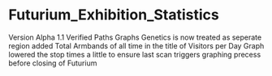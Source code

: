 # Futurium_Exhibition_Statistics
Version Alpha 1.1
  Verified Paths Graphs
  Genetics is now treated as seperate region
  added Total Armbands of all time in the title of Visitors per Day Graph
  lowered the stop times a little to ensure last scan triggers graphing precess before closing of Futurium
